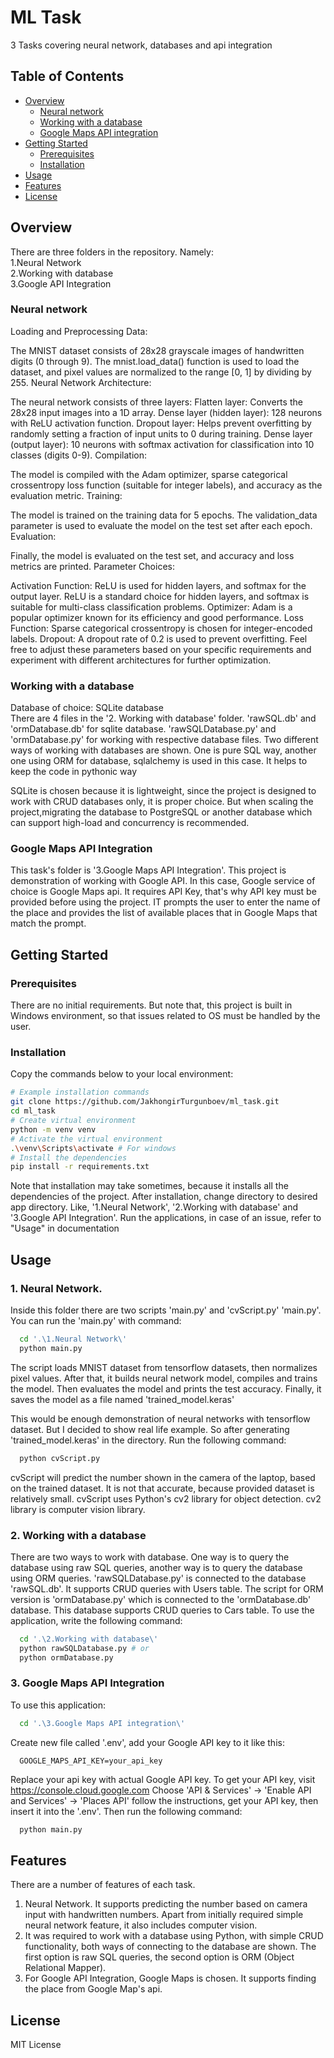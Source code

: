 # ML Task

3 Tasks covering neural network, databases and api integration

## Table of Contents

- [Overview](#overview)
  - [Neural network](#neuralnetwork)
  - [Working with a database](#workingwithadatabase)
  - [Google Maps API integration](#googlemapsapiintegration)
- [Getting Started](#getting-started)
  - [Prerequisites](#prerequisites)
  - [Installation](#installation)
- [Usage](#usage)
- [Features](#features)
- [License](#license)

## Overview

  There are three folders in the repository. Namely:<br>
  1.Neural Network<br>
  2.Working with database<br>
  3.Google API Integration
  
### Neural network
Loading and Preprocessing Data:

The MNIST dataset consists of 28x28 grayscale images of handwritten digits (0 through 9). The mnist.load_data() function is used to load the dataset, and pixel values are normalized to the range [0, 1] by dividing by 255.
Neural Network Architecture:

The neural network consists of three layers:
Flatten layer: Converts the 28x28 input images into a 1D array.
Dense layer (hidden layer): 128 neurons with ReLU activation function.
Dropout layer: Helps prevent overfitting by randomly setting a fraction of input units to 0 during training.
Dense layer (output layer): 10 neurons with softmax activation for classification into 10 classes (digits 0-9).
Compilation:

The model is compiled with the Adam optimizer, sparse categorical crossentropy loss function (suitable for integer labels), and accuracy as the evaluation metric.
Training:

The model is trained on the training data for 5 epochs. The validation_data parameter is used to evaluate the model on the test set after each epoch.
Evaluation:

Finally, the model is evaluated on the test set, and accuracy and loss metrics are printed.
Parameter Choices:

Activation Function: ReLU is used for hidden layers, and softmax for the output layer. ReLU is a standard choice for hidden layers, and softmax is suitable for multi-class classification problems.
Optimizer: Adam is a popular optimizer known for its efficiency and good performance.
Loss Function: Sparse categorical crossentropy is chosen for integer-encoded labels.
Dropout: A dropout rate of 0.2 is used to prevent overfitting.
Feel free to adjust these parameters based on your specific requirements and experiment with different architectures for further optimization.

### Working with a database
Database of choice: SQLite database<br>
There are 4 files in the '2. Working with database' folder.
'rawSQL.db' and 'ormDatabase.db' for sqlite database.
'rawSQLDatabase.py' and 'ormDatabase.py' for working with respective database files.
Two different ways of working with databases are shown. 
One is pure SQL way, another one using ORM for database, sqlalchemy is used in this case.
It helps to keep the code in pythonic way

SQLite is chosen because it is lightweight, since the project is designed to work with
CRUD databases only, it is proper choice. But when scaling the project,migrating the database to PostgreSQL or another database which can support
high-load and concurrency is recommended.

### Google Maps API Integration
This task's folder is '3.Google Maps API Integration'.
This project is demonstration of working with Google API.
In this case, Google service of choice is Google Maps api.
It requires API Key, that's why API key must be provided before using the project.
IT prompts the user to enter the name of the place and provides the list of available
places that in Google Maps that match the prompt.
## Getting Started

### Prerequisites

There are no initial requirements. But note that, this project is built in Windows environment, so that
issues related to OS must be handled by the user.

### Installation

Copy the commands below to your local environment:

```bash
# Example installation commands
git clone https://github.com/JakhongirTurgunboev/ml_task.git
cd ml_task
# Create virtual environment
python -m venv venv
# Activate the virtual environment
.\venv\Scripts\activate # For windows
# Install the dependencies
pip install -r requirements.txt
```

Note that installation may take sometimes, because it installs all the dependencies of the project.
After installation, change directory to desired app directory. Like, '1.Neural Network', 
'2.Working with database' and '3.Google API Integration'.
Run the applications, in case of an issue, refer to "Usage" in documentation

## Usage
### 1. Neural Network.<br>
Inside this folder there are two scripts 'main.py' and 'cvScript.py'
'main.py'.
You can run the 'main.py' with command:
```bash
  cd '.\1.Neural Network\'
  python main.py
```
The script loads MNIST dataset from tensorflow datasets, then normalizes pixel values.
After that, it builds neural network model, compiles and trains the model. Then evaluates the model and prints the test accuracy.
Finally, it saves the model as a file named 'trained_model.keras'

This would be enough demonstration of neural networks with tensorflow dataset. But I decided to show real life example.
So after generating 'trained_model.keras' in the directory. Run the following command:
```bash
  python cvScript.py
```
cvScript will predict the number shown in the camera of the laptop, based on the trained dataset.
It is not that accurate, because provided dataset is relatively small. cvScript uses Python's cv2 library for 
object detection. cv2 library is computer vision library.
<br>

### 2. Working with a database <br>
There are two ways to work with database. One way is to query the database using raw SQL queries, 
another way is to query the database using ORM queries. 'rawSQLDatabase.py' is connected to the database
'rawSQL.db'. It supports CRUD queries with Users table. The script for ORM version is 
'ormDatabase.py' which is connected to the 'ormDatabase.db' database. This database supports CRUD queries 
to Cars table. To use the application, write the following command:
```bash
  cd '.\2.Working with database\'
  python rawSQLDatabase.py # or
  python ormDatabase.py
```

### 3. Google Maps API Integration
To use this application:
```bash
  cd '.\3.Google Maps API integration\'
```
Create new file called '.env', add your Google API key to it like this:
```env
  GOOGLE_MAPS_API_KEY=your_api_key
```
Replace your api key with actual Google API key. To get your API key, visit https://console.cloud.google.com
Choose 'API & Services' -> 'Enable API and Services' -> 'Places API' follow the instructions, get your API key, then 
insert it into the '.env'. Then run the following command:
```bash
  python main.py
```
## Features
There are a number of features of each task.
1. Neural Network. It supports predicting the number based on camera input with handwritten numbers.
Apart from initially required simple neural network feature, it also includes computer vision.
2. It was required to work with a database using Python, with simple CRUD functionality, both ways of connecting 
to the database are shown. The first option is raw SQL queries, the second option is ORM (Object Relational Mapper).
3. For Google API Integration, Google Maps is chosen. It supports finding the place from Google Map's api. 


## License
MIT License
